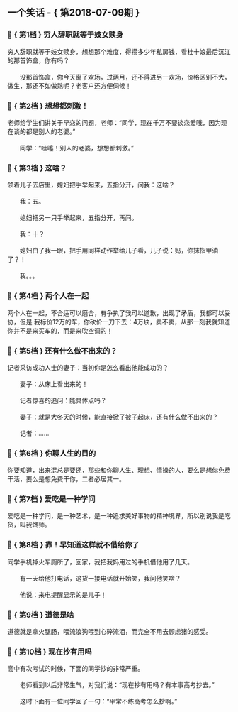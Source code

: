## 一个笑话 - { 第2018-07-09期 }
</hr>

### :jack_o_lantern: { 第1档 } 穷人辞职就等于妓女赎身
穷人辞职就等于妓女赎身，想想那个难度，得攒多少年私房钱，看杜十娘最后沉江的那首饰盒，你有吗？<br/><br/>　　没那首饰盒，你今天离了欢场，过两月，还不得进另一欢场，价格区别不大，做生，那还不如做熟呢？老客户还方便伺候！


### :jack_o_lantern: { 第2档 } 想想都刺激！
老师给学生们讲关于早恋的问题，老师：“同学，现在千万不要谈恋爱哦，因为现在谈的都是别人的老婆。”<br/><br/>　　同学：“哇噻！别人的老婆，想想都刺激。”


### :jack_o_lantern: { 第3档 } 这啥？
领着儿子去店里，媳妇把手举起来，五指分开，问我：这啥？<br/><br/>　　我：五。<br/><br/>　　媳妇把另一只手举起来，五指分开，再问。<br/><br/>　　我：十？<br/><br/>　　媳妇白了我一眼，把手用同样动作举给儿子看，儿子说：妈，你抹指甲油了？！<br/><br/>　　我。。。


### :jack_o_lantern: { 第4档 } 两个人在一起
两个人在一起，不合适可以磨合，有争执了我可以道歉，出现了矛盾，我都可以妥协，但是 我标价12万的车，你砍价一刀下去：4万块，卖不卖，从那一刻我就知道你并不是来买车的，而是来吹空调的！


### :jack_o_lantern: { 第5档 } 还有什么做不出来的？
记者采访成功人士的妻子：当初你是怎么看出他能成功的？<br/><br/>　　妻子：从床上看出来的！<br/><br/>　　记者惊喜的追问：能具体点吗？<br/><br/>　　妻子：就是大冬天的时候，能直接掀了被子起床，还有什么做不出来的？<br/><br/>　　记者：……


### :jack_o_lantern: { 第6档 } 你聊人生的目的
你要知道，出来混总是要还，那些和你聊人生、理想、情操的人，要么是想你免费干活，要么是想免费干你，二者必居其一。


### :jack_o_lantern: { 第7档 } 爱吃是一种学问
爱吃是一种学问，是一种艺术，是一种追求美好事物的精神境界，所以别说我是吃货，叫我馋师。


### :jack_o_lantern: { 第8档 } 靠！早知道这样就不借给你了
同学手机掉火车厕所了，回家，我把我妈用过的手机借他用了几天。<br/><br/>　　有一天给他打电话，这货一接电话就开始笑，我问他笑啥？<br/><br/>　　他说：来电提醒显示的是儿子！


### :jack_o_lantern: { 第9档 } 道德是啥
道德就是拿火腿肠，喂流浪狗喂到心碎流泪，而完全不用去顾虑猪的感受。


### :jack_o_lantern: { 第10档 } 现在抄有用吗
高中有次考试的时候，下面的同学抄的非常严重。<br/><br/>　　老师看到以后非常生气，对我们说：“现在抄有用吗？有本事高考抄去。”<br/><br/>　　这时下面有一位同学回了一句：“平常不练高考怎么抄啊。”

